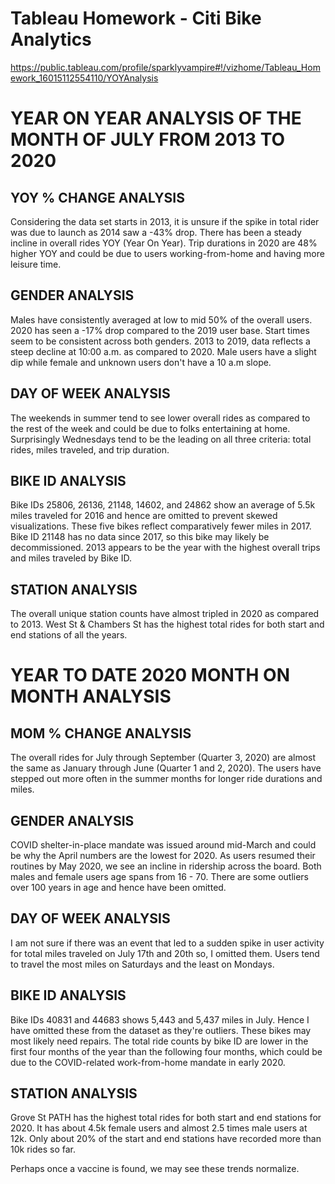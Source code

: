 # Tableau Homework - Citi Bike Analytics
https://public.tableau.com/profile/sparklyvampire#!/vizhome/Tableau_Homework_16015112554110/YOYAnalysis

# YEAR ON YEAR ANALYSIS OF THE MONTH OF JULY FROM 2013 TO 2020
## YOY % CHANGE ANALYSIS
Considering the data set starts in 2013, it is unsure if the spike in total rider was due to launch as 2014 saw a -43% drop. There has been a steady incline in overall rides YOY (Year On Year).
Trip durations in 2020 are 48% higher YOY and could be due to users working-from-home and having more leisure time.

## GENDER ANALYSIS
Males have consistently averaged at low to mid 50% of the overall users. 2020 has seen a -17% drop compared to the 2019 user base.
Start times seem to be consistent across both genders. 2013 to 2019, data reflects a steep decline at 10:00 a.m. as compared to 2020. Male users have a slight dip while female and unknown users don't have a 10 a.m slope.

## DAY OF WEEK ANALYSIS
The weekends in summer tend to see lower overall rides as compared to the rest of the week and could be due to folks entertaining at home.
Surprisingly Wednesdays tend to be the leading on all three criteria: total rides, miles traveled, and trip duration.

## BIKE ID ANALYSIS
Bike IDs 25806, 26136, 21148, 14602, and 24862 show an average of 5.5k miles traveled for 2016 and hence are omitted to prevent skewed visualizations. These five bikes reflect comparatively fewer miles in 2017. Bike ID 21148 has no data since 2017, so this bike may likely be decommissioned.
2013 appears to be the year with the highest overall trips and miles traveled by Bike ID.

## STATION ANALYSIS
The overall unique station counts have almost tripled in 2020 as compared to 2013.
West St & Chambers St has the highest total rides for both start and end stations of all the years.

# YEAR TO DATE 2020 MONTH ON MONTH ANALYSIS
## MOM % CHANGE ANALYSIS
The overall rides for July through September (Quarter 3, 2020) are almost the same as January through June (Quarter 1 and 2, 2020).
The users have stepped out more often in the summer months for longer ride durations and miles.

## GENDER ANALYSIS
COVID shelter-in-place mandate was issued around mid-March and could be why the April numbers are the lowest for 2020.
As users resumed their routines by May 2020, we see an incline in ridership across the board.
Both males and female users age spans from 16 - 70. There are some outliers over 100 years in age and hence have been omitted.

## DAY OF WEEK ANALYSIS
I am not sure if there was an event that led to a sudden spike in user activity for total miles traveled on July 17th and 20th so, I omitted them.
Users tend to travel the most miles on Saturdays and the least on Mondays.

## BIKE ID ANALYSIS
Bike IDs 40831 and 44683 shows 5,443 and 5,437 miles in July. Hence I have omitted these from the dataset as they're outliers. These bikes may most likely need repairs.
The total ride counts by bike ID are lower in the first four months of the year than the following four months, which could be due to the COVID-related work-from-home mandate in early 2020.

## STATION ANALYSIS
Grove St PATH has the highest total rides for both start and end stations for 2020. It has about 4.5k female users and almost 2.5 times male users at 12k.
Only about 20% of the start and end stations have recorded more than 10k rides so far.

Perhaps once a vaccine is found, we may see these trends normalize.
